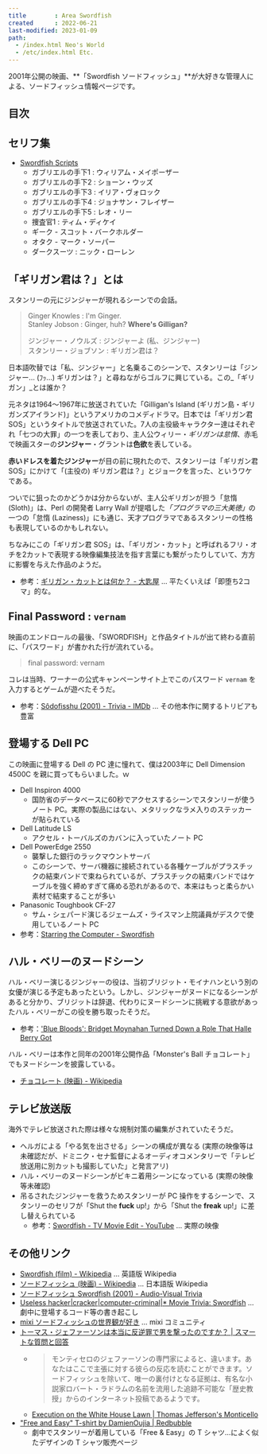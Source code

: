```yaml
---
title        : Area Swordfish
created      : 2022-06-21
last-modified: 2023-01-09
path:
  - /index.html Neo's World
  - /etc/index.html Etc.
---
```


2001年公開の映画、**「Swordfish ソードフィッシュ」**が大好きな管理人による、ソードフィッシュ情報ページです。


## 目次


## セリフ集

- [Swordfish Scripts](/documents/movie/swordfish/scripts.html)
  - ガブリエルの手下1 : ウィリアム・メイポーザー
  - ガブリエルの手下2 : ショーン・ウッズ
  - ガブリエルの手下3 : イリア・ヴォロック
  - ガブリエルの手下4 : ジョナサン・フレイザー
  - ガブリエルの手下5 : レオ・リー
  - 捜査官1 : ティム・ディケイ
  - ギーク - スコット・バークホルダー
  - オタク - マーク・ソーパー
  - ダークスーツ : ニック・ローレン


## 「ギリガン君は？」とは

スタンリーの元にジンジャーが現れるシーンでの会話。

> Ginger Knowles : I'm Ginger.  
> Stanley Jobson : Ginger, huh? **Where's Gilligan?**
> 
> ジンジャー・ノウルズ : ジンジャーよ (私、ジンジャー)  
> スタンリー・ジョブソン : ギリガン君は？

日本語吹替では「私、ジンジャー」と名乗るこのシーンで、スタンリーは「ジンジャー… (ﾌｯ…) ギリガンは？」と尋ねながらゴルフに興じている。この_「ギリガン」_とは誰か？

元ネタは1964～1967年に放送されていた「Gilligan's Island (ギリガン島・ギリガンズアイランド)」というアメリカのコメディドラマ。日本では「ギリガン君 SOS」というタイトルで放送されていた。7人の主役級キャラクター達はそれぞれ「七つの大罪」の一つを表しており、主人公ウィリー・_ギリガンは怠惰_、赤毛で映画スターの**ジンジャー**・グラントは**色欲**を表している。

**赤いドレスを着たジンジャー**が目の前に現れたので、スタンリーは「ギリガン君 SOS」にかけて「(主役の) ギリガン君は？」とジョークを言った、というワケである。

ついでに狙ったのかどうかは分からないが、主人公ギリガンが担う「怠惰 (Sloth)」は、Perl の開発者 Larry Wall が提唱した<dfn title="怠惰 (Laziness)、短気 (Impatience)、傲慢 (Hubris)">「プログラマの三大美徳」</dfn>の一つの「怠惰 (Laziness)」にも通じ、天才プログラマであるスタンリーの性格も表現しているのかもしれない。

ちなみにこの「ギリガン君 SOS」は、「ギリガン・カット」と呼ばれるフリ・オチを2カットで表現する映像編集技法を指す言葉にも繋がったりしていて、方方に影響を与えた作品のようだ。

- 参考：[ギリガン・カットとは何か？ - 大匙屋](http://sajiya.blog89.fc2.com/blog-entry-717.html) … 平たくいえば「即堕ち2コマ」的な。


## Final Password : `vernam`

映画のエンドロールの最後、「SWORDFISH」と作品タイトルが出て終わる直前に、「パスワード」が書かれた行が流れている。

> final password: vernam

コレは当時、ワーナーの公式キャンペーンサイト上でこのパスワード `vernam` を入力するとゲームが遊べたそうだ。

- 参考：[Sôdofisshu (2001) - Trivia - IMDb](https://www.imdb.com/title/tt0244244/trivia) … その他本作に関するトリビアも豊富


## 登場する Dell PC

この映画に登場する Dell の PC 達に憧れて、僕は2003年に Dell Dimension 4500C を親に買ってもらいました。ｗ

- Dell Inspiron 4000
  - 国防省のデータベースに60秒でアクセスするシーンでスタンリーが使うノート PC。実際の製品にはない、メタリックなラメ入りのステッカーが貼られている
- Dell Latitude LS
  - アクセル・トーバルズのカバンに入っていたノート PC
- Dell PowerEdge 2550
  - 襲撃した銀行のラックマウントサーバ
  - このシーンで、サーバ機器に接続されている各種ケーブルがプラスチックの結束バンドで束ねられているが、プラスチックの結束バンドではケーブルを強く締めすぎて痛める恐れがあるので、本来はもっと柔らかい素材で結束することが多い
- Panasonic Toughbook CF-27
  - サム・シェパード演じるジェームズ・ライスマン上院議員がデスクで使用しているノート PC
- 参考：[Starring the Computer - Swordfish](https://www.starringthecomputer.com/feature.html?f=1131)


## ハル・ベリーのヌードシーン

ハル・ベリー演じるジンジャーの役は、当初ブリジット・モイナハンという別の女優が演じる予定もあったという。しかし、ジンジャーがヌードになるシーンがあると分かり、ブリジットは辞退、代わりにヌードシーンに挑戦する意欲があったハル・ベリーがこの役を勝ち取ったそうだ。

- 参考：['Blue Bloods': Bridget Moynahan Turned Down a Role That Halle Berry Got](https://outsider.com/entertainment/blue-bloods-star-bridget-moynahan-once-turned-down-major-film-role-went-halle-berry/)

ハル・ベリーは本作と同年の2001年公開作品「Monster's Ball チョコレート」でもヌードシーンを披露している。

- [チョコレート (映画) - Wikipedia](https://ja.wikipedia.org/wiki/%E3%83%81%E3%83%A7%E3%82%B3%E3%83%AC%E3%83%BC%E3%83%88_(%E6%98%A0%E7%94%BB))


## テレビ放送版

海外でテレビ放送された際は様々な規制対策の編集がされていたそうだ。

- ヘルガによる「やる気を出させる」シーンの構成が異なる (実際の映像等は未確認だが、ドミニク・セナ監督によるオーディオコメンタリーで「テレビ放送用に別カットも撮影していた」と発言アリ)
- ハル・ベリーのヌードシーンがビキニ着用シーンになっている (実際の映像等未確認)
- 吊るされたジンジャーを救うためスタンリーが PC 操作をするシーンで、スタンリーのセリフが「Shut the **fuck** up!」から「Shut the **freak** up!」に差し替えられている
  - 参考：[Swordfish - TV Movie Edit - YouTube](https://www.youtube.com/watch?v=b-bpNX8qPro) … 実際の映像


## その他リンク

- [Swordfish (film) - Wikipedia](https://en.wikipedia.org/wiki/Swordfish_(film)) … 英語版 Wikipedia
- [ソードフィッシュ (映画) - Wikipedia](https://ja.wikipedia.org/wiki/%E3%82%BD%E3%83%BC%E3%83%89%E3%83%95%E3%82%A3%E3%83%83%E3%82%B7%E3%83%A5_(%E6%98%A0%E7%94%BB)) … 日本語版 Wikipedia
- [ソードフィッシュ Swordfish (2001) - Audio-Visual Trivia](https://www.audio-visual-trivia.com/2005/04/swordfish/)
- [Useless hacker|cracker|computer-criminal|* Movie Trivia: Swordfish](http://mike.passwall.com/uselesstrivia/swordfish.html) … 劇中に登場するコード等の書き起こし
- [mixi ソードフィッシュの世界観が好き](https://mixi.jp/view_community.pl?id=45712) … mixi コミュニティ
- [トーマス・ジェファーソンは本当に反逆罪で男を撃ったのですか？ | スマートな質問と回答](https://qaja.xtool.best/movies/ask/789141/)
  - > モンティセロのジェファーソンの専門家によると、違います。あなたはここで主張に対する彼らの反応を読むことができます。ソードフィッシュを除いて、唯一の裏付けとなる証拠は、有名な小説家ロバート・ラドラムの名前を流用した追跡不可能な「歴史教授」からのインターネット投稿であるようです。
  - [Execution on the White House Lawn | Thomas Jefferson's Monticello](https://www.monticello.org/site/research-and-collections/execution-white-house-lawn)
- ["Free and Easy" T-shirt by DamienOujia | Redbubble](https://www.redbubble.com/i/t-shirt/Free-and-Easy-by-DamienOujia/9118325.88ZX2)
  - 劇中でスタンリーが着用している「Free & Easy」の T シャツ…によく似たデザインの T シャツ販売ページ
